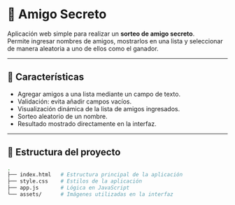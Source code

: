 # 🎁 Amigo Secreto

Aplicación web simple para realizar un **sorteo de amigo secreto**.  
Permite ingresar nombres de amigos, mostrarlos en una lista y seleccionar de manera aleatoria a uno de ellos como el ganador.

---

## 🚀 Características

- Agregar amigos a una lista mediante un campo de texto.
- Validación: evita añadir campos vacíos.
- Visualización dinámica de la lista de amigos ingresados.
- Sorteo aleatorio de un nombre.
- Resultado mostrado directamente en la interfaz.

---

## 📂 Estructura del proyecto

```bash
.
├── index.html   # Estructura principal de la aplicación
├── style.css    # Estilos de la aplicación
├── app.js       # Lógica en JavaScript
└── assets/      # Imágenes utilizadas en la interfaz
